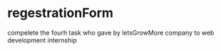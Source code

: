 # regestrationForm
compelete the fourh task who gave by letsGrowMore company to web development internship
